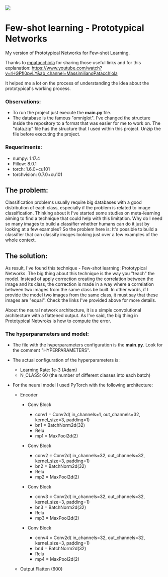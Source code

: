 <img src="https://raw.githubusercontent.com/oscarknagg/few-shot/master/assets/proto_nets_diagram.png">

# Few-shot learning - Prototypical Networks
My version of Prototypical Networks for Few-shot Learning.

Thanks to [mpatacchiola](https://github.com/mpatacchiola) for sharing those useful links and for this explanation:
https://www.youtube.com/watch?v=rHGPfl0pvLY&ab_channel=MassimilianoPatacchiola

It helped me a lot on the process of understanding the idea about the prototypical's working process.

### Observations:
- To run the project just execute the <b>main.py</b> file.
- The database is the famous "omniglot". I've changed the structure inside the repository to a format that was easier for me to work on. The "data.zip" file has the structure that I used within this project. Unzip the file before executing the project.

### Requeriments:
- numpy: 1.17.4
- Pillow: 8.0.1
- torch: 1.6.0+cu101
- torchvision: 0.7.0+cu101

## The problem:
Classification problems usually require big databases with a good distribution of each class, especially if the problem is related to image classification. Thinking about it I've started some studies on meta-learning aiming to find a technique that could help with this limitation. Why do I need so many images to build a classifier whether humans can do it just by looking at a few examples? 
So the problem here is: It's possible to build a classifier that can classify images looking just over a few examples of the whole context.

## The solution:
As result, I've found this technique - Few-shot learning: Prototypical Networks. The big thing about this technique is the way you "teach" the model. Instead of apply correction creating the correlation between the image and its class, the correction is made in a way where a correlation between two images from the same class be built. In other words, if I provide the model two images from the same class, it must say that these images are "equal". Check the links I've provided above for more details.

About the neural network architecture, it is a simple convolutional architecture with a flattened output. As I've said, the big thing in Prototypical Netwroks is how to compute the error.

### The hyperparameters and model:
- The file with the hyperparameters configuration is the <b>main.py</b>. Look for the comment "HYPERPARAMETERS".

- The actual configuration of the hyperparameters is: 
  - Learning Rate: 1e-3 (Adam)
  - N_CLASS: 60 (the number of different classes into each batch)

- For the neural model I used PyTorch with the following architecture:
  - Encoder    
                     
    - Conv Block 
      - conv1 = Conv2d( in_channels=1, out_channels=32, kernel_size=3, padding=1)
      - bn1   = BatchNorm2d(32)
      - Relu
      - mp1   = MaxPool2d(2)

    - Conv Block
      - conv2 = Conv2d( in_channels=32, out_channels=32, kernel_size=3, padding=1)
      - bn2   = BatchNorm2d(32)
      - Relu
      - mp2   = MaxPool2d(2)

    - Conv Block
      - conv3 = Conv2d( in_channels=32, out_channels=32, kernel_size=3, padding=1)
      - bn3   = BatchNorm2d(32)
      - Relu
      - mp3   = MaxPool2d(2)

    - Conv Block
      - conv4 = Conv2d( in_channels=32, out_channels=32, kernel_size=3, padding=1)
      - bn4   = BatchNorm2d(32)
      - Relu
      - mp4   = MaxPool2d(2)        

  - Output
    Flatten (600)
